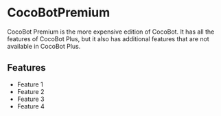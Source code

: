# CocoBotPremium

CocoBot Premium is the more expensive edition of CocoBot. It has all the features of CocoBot Plus, but it also has additional features that are not available in CocoBot Plus.

## Features

- Feature 1
- Feature 2
- Feature 3
- Feature 4